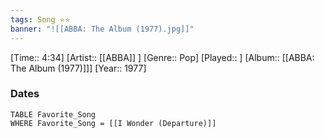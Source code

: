 ```yaml
---
tags: Song ⭐⭐ 
banner: "![[ABBA: The Album (1977).jpg]]"
---
```

[Time:: 4:34]
[Artist:: [[ABBA]] ]
[Genre:: Pop]
[Played:: ]
[Album:: [[ABBA: The Album (1977)]]]
[Year:: 1977]
### Dates
````dataview
TABLE Favorite_Song
WHERE Favorite_Song = [[I Wonder (Departure)]]
````
